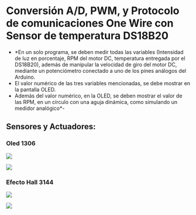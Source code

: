 # **Conversión A/D, PWM, y Protocolo de comunicaciones One Wire con Sensor de temperatura DS18B20**

- *En un solo programa, se deben medir todas las variables (Intensidad de luz en porcentaje, RPM del motor DC, temperatura entregada por el DS18B20), además de manipular la velocidad de giro del motor DC, mediante un potenciómetro conectado a uno de los pines análogos del Arduino.
- El valor numérico de las tres variables mencionadas, se debe mostrar en la pantalla OLED.
- Además del valor numérico, en la OLED, se deben mostrar el valor de las RPM, en un círculo con una aguja dinámica, como simulando un medidor analógico*- 


## Sensores y Actuadores:

### Oled 1306
![](https://ph0en1x.net/uploads/Image/news/raspberry-pi/oled-display-ssd1306-128x64px-i2c.jpg)

![](https://i.stack.imgur.com/scay0.jpg)


### Efecto Hall 3144

![](https://www.compelelectronica.com/wp-content/uploads/Sensores-magn%C3%A9ticos-de-efecto-hall-3144-SENHALL-copia.jpg)

![](https://www.sunrom.com/media/content/157/a3144-pinout.jpg)
